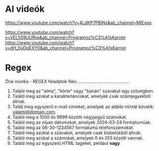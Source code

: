 # AI videók
https://www.youtube.com/watch?v=4LdKP7PBiNs&ab_channel=MIExpo

https://www.youtube.com/watch?v=VEL559UURiw&ab_channel=Programoz%C3%A1sKarrier
https://www.youtube.com/watch?v=dH_5gDpEXY0&ab_channel=Programoz%C3%A1sKarrier


# Regex
Órai munka - REGEX feladatok		Név.……………………………………

1.	Találd meg az "alma", "körte" vagy "banán" szavakat egy szövegben.
2.	Találd meg azokat a karakterláncokat, amelyek csak számjegyekből állnak.
3.	Találj meg egyszerű e-mail címeket, amelyek az alábbi mintát követik: valami@domain.com.
4.	Találd meg a 1000 és 9999 közötti négyjegyű számokat.
5.	Találd meg az olyan dátumokat, amelyek 2024-03-24 formátumúak.
6.	Találd meg az 06-30-1234567 formátumú telefonszámokat.
7.	Találd meg azokat a szavakat, amelyek csak kisbetűkből állnak.
8.	Találd meg azokat a számokat, amelyek 0 és 255 között vannak.
9.	Találd meg az egyszerű HTML tageket, például <b> vagy <title>.
10.	Találd meg azokat a jelszavakat, amelyek legalább 6 karakter hosszúak és csak betűkből és számokból állnak.
11.	Találd meg azokat a szavakat, amelyek nagybetűvel kezdődnek.
12.	Találd meg az olyan kifejezéseket, amelyek kötőjellel összekötött szavakból állnak, pl. "piros-kék".
13.	Találd meg azokat a kifejezéseket, amelyekben pontosan egy nyitó és egy záró zárójel található.
14.	Találd meg azokat a szavakat, amelyekben csak magánhangzók szerepelnek.
15.	Találd meg azokat a számokat, amelyek pontosan két számjegyből állnak.
16.	Találd meg azokat a szavakat, amelyekben legalább két azonos betű van egymás után (pl. "bottal", "hűtő").
17.	Találd meg azokat a mondatokat, amelyekben legalább három szó szerepel.
18.	Találd meg az olyan pénzösszegeket, mint "1000 Ft", "5 500 Ft".
19.	Találd meg azokat a jelszavakat, amelyek legalább 8 karakter hosszúak, és tartalmaznak betűt és számot is.
20.	Találd meg a régi és új magyar rendszámokat (pl. "ABC-123", "RFX-987" vagy "AAA-1234").


